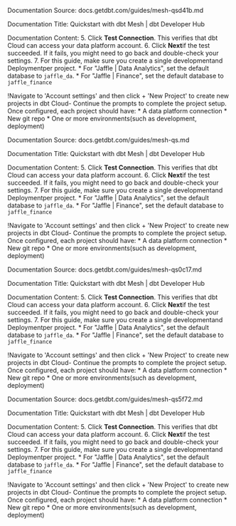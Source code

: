 Documentation Source:
docs.getdbt.com/guides/mesh-qsd41b.md

Documentation Title:
Quickstart with dbt Mesh | dbt Developer Hub

Documentation Content:
5. Click **Test Connection**. This verifies that dbt Cloud can access your data platform account.
6. Click **Next**if the test succeeded. If it fails, you might need to go back and double-check your settings.
7. For this guide, make sure you create a single developmentand Deploymentper project.
	* For "Jaffle | Data Analytics", set the default database to `jaffle_da`.
	* For "Jaffle | Finance", set the default database to `jaffle_finance`

!Navigate to 'Account settings' and then click + 'New Project' to create new projects in dbt Cloud- Continue the prompts to complete the project setup. Once configured, each project should have:
	* A data platform connection
	* New git repo
	* One or more environments(such as development, deployment)



Documentation Source:
docs.getdbt.com/guides/mesh-qs.md

Documentation Title:
Quickstart with dbt Mesh | dbt Developer Hub

Documentation Content:
5. Click **Test Connection**. This verifies that dbt Cloud can access your data platform account.
6. Click **Next**if the test succeeded. If it fails, you might need to go back and double-check your settings.
7. For this guide, make sure you create a single developmentand Deploymentper project.
	* For "Jaffle | Data Analytics", set the default database to `jaffle_da`.
	* For "Jaffle | Finance", set the default database to `jaffle_finance`

!Navigate to 'Account settings' and then click + 'New Project' to create new projects in dbt Cloud- Continue the prompts to complete the project setup. Once configured, each project should have:
	* A data platform connection
	* New git repo
	* One or more environments(such as development, deployment)



Documentation Source:
docs.getdbt.com/guides/mesh-qs0c17.md

Documentation Title:
Quickstart with dbt Mesh | dbt Developer Hub

Documentation Content:
5. Click **Test Connection**. This verifies that dbt Cloud can access your data platform account.
6. Click **Next**if the test succeeded. If it fails, you might need to go back and double-check your settings.
7. For this guide, make sure you create a single developmentand Deploymentper project.
	* For "Jaffle | Data Analytics", set the default database to `jaffle_da`.
	* For "Jaffle | Finance", set the default database to `jaffle_finance`

!Navigate to 'Account settings' and then click + 'New Project' to create new projects in dbt Cloud- Continue the prompts to complete the project setup. Once configured, each project should have:
	* A data platform connection
	* New git repo
	* One or more environments(such as development, deployment)



Documentation Source:
docs.getdbt.com/guides/mesh-qs5f72.md

Documentation Title:
Quickstart with dbt Mesh | dbt Developer Hub

Documentation Content:
5. Click **Test Connection**. This verifies that dbt Cloud can access your data platform account.
6. Click **Next**if the test succeeded. If it fails, you might need to go back and double-check your settings.
7. For this guide, make sure you create a single developmentand Deploymentper project.
	* For "Jaffle | Data Analytics", set the default database to `jaffle_da`.
	* For "Jaffle | Finance", set the default database to `jaffle_finance`

!Navigate to 'Account settings' and then click + 'New Project' to create new projects in dbt Cloud- Continue the prompts to complete the project setup. Once configured, each project should have:
	* A data platform connection
	* New git repo
	* One or more environments(such as development, deployment)



